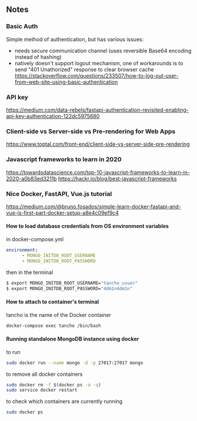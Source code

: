 ## Notes
### Basic Auth
Simple method of authentication, but has various issues:
* needs secure communication channel (uses reversible Base64 encoding instead of hashing)
* natively doesn't support logout mechanism, one of workarounds is to send "401 Unathorized" response to clear browser cache https://stackoverflow.com/questions/233507/how-to-log-out-user-from-web-site-using-basic-authentication

### API key
https://medium.com/data-rebels/fastapi-authentication-revisited-enabling-api-key-authentication-122dc5975680

### Client-side vs Server-side vs Pre-rendering for Web Apps
https://www.toptal.com/front-end/client-side-vs-server-side-pre-rendering

### Javascript frameworks to learn in 2020
https://towardsdatascience.com/top-10-javascript-frameworks-to-learn-in-2020-a0b83ed3211b
https://hackr.io/blog/best-javascript-frameworks

### Nice Docker, FastAPI, Vue.js tutorial
https://medium.com/@bruno.fosados/simple-learn-docker-fastapi-and-vue-js-first-part-docker-setup-a8e4c09ef9c4
#### How to load database credentials from OS environment variables
in docker-compose.yml
```yaml
environment:
      - MONGO_INITDB_ROOT_USERNAME
      - MONGO_INITDB_ROOT_PASSWORD
```
then in the terminal
```bash
$ export MONGO_INITDB_ROOT_USERNAME="tancho_usuer"
$ export MONGO_INITDB_ROOT_PASSWORD="4dm1n4dm1n"
```
#### How to attach to container's terminal
tancho is the name of the Docker container

```bash
docker-compose exec tancho /bin/bash
```

#### Running standalone MongoDB instance using docker
to run
```bash
sudo docker run --name mongo -d -p 27017:27017 mongo
```
to remove all docker containers
```bash
sudo docker rm -f $(docker ps -a -q)
sudo service docker restart
```
to check which containers are currently running
```bash
sudo docker ps
```
